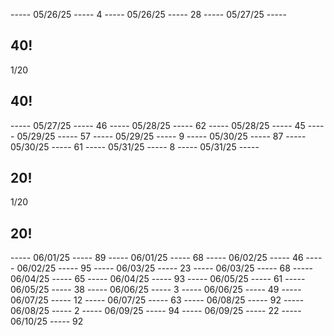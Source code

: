 ----- 05/26/25 -----
4
----- 05/26/25 -----
28
----- 05/27/25 -----
## 40!
1/20
## 40!
----- 05/27/25 -----
46
----- 05/28/25 -----
62
----- 05/28/25 -----
45
----- 05/29/25 -----
57
----- 05/29/25 -----
9
----- 05/30/25 -----
87
----- 05/30/25 -----
61
----- 05/31/25 -----
8
----- 05/31/25 -----
## 20!
1/20
## 20!
----- 06/01/25 -----
89
----- 06/01/25 -----
68
----- 06/02/25 -----
46
----- 06/02/25 -----
95
----- 06/03/25 -----
23
----- 06/03/25 -----
68
----- 06/04/25 -----
65
----- 06/04/25 -----
93
----- 06/05/25 -----
61
----- 06/05/25 -----
38
----- 06/06/25 -----
3
----- 06/06/25 -----
49
----- 06/07/25 -----
12
----- 06/07/25 -----
63
----- 06/08/25 -----
92
----- 06/08/25 -----
2
----- 06/09/25 -----
94
----- 06/09/25 -----
22
----- 06/10/25 -----
92
